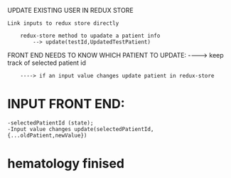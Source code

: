 UPDATE EXISTING USER IN REDUX STORE

    Link inputs to redux store directly

        redux-store method to upadate a patient info
            --> update(testId,UpdatedTestPatient)

FRONT END NEEDS TO KNOW WHICH PATIENT TO UPDATE:
----> keep track of selected patient id

        ----> if an input value changes update patient in redux-store

# INPUT FRONT END:

    -selectedPatientId (state);
    -Input value changes update(selectedPatientId,{...oldPatient,newValue})

# hematology finised
